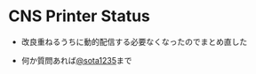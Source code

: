 # CNS Printer Status

* 改良重ねるうちに動的配信する必要なくなったのでまとめ直した

* 何か質問あれば[@sota1235](https://twitter.com/sota1235)まで
